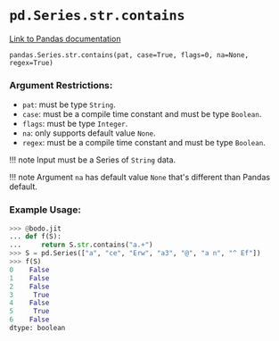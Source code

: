 # `pd.Series.str.contains`

[Link to Pandas documentation](https://pandas.pydata.org/docs/reference/api/pandas.Series.str.contains.html#pandas.Series.str.contains)

`pandas.Series.str.contains(pat, case=True, flags=0, na=None, regex=True)`

### Argument Restrictions:
 * `pat`: must be type `String`.
 * `case`: must be a compile time constant and must be type `Boolean`.
 * `flags`: must be type `Integer`.
 * `na`: only supports default value `None`.
 * `regex`: must be a compile time constant and must be type `Boolean`.

!!! note
	Input must be a Series of `String` data.

!!! note
	Argument `na` has default value `None` that's different than Pandas default.

### Example Usage:
``` py
>>> @bodo.jit
... def f(S):
...     return S.str.contains("a.+")
>>> S = pd.Series(["a", "ce", "Erw", "a3", "@", "a n", "^ Ef"])
>>> f(S)
0    False
1    False
2    False
3     True
4    False
5     True
6    False
dtype: boolean
```

